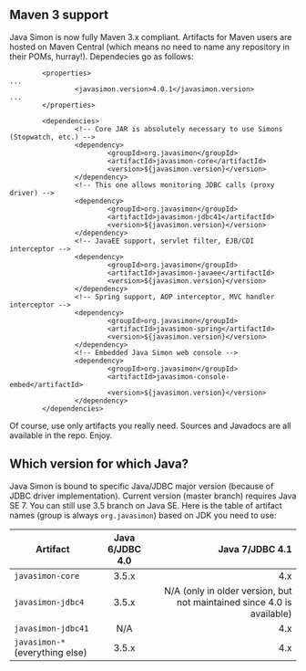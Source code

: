 ## Maven 3 support

Java Simon is now fully Maven 3.x compliant. Artifacts for Maven users are hosted on Maven Central
(which means no need to name any repository in their POMs, hurray!). Dependecies go as follows:
```
        <properties>
...
                <javasimon.version>4.0.1</javasimon.version>
...
        </properties>

        <dependencies>
                <!-- Core JAR is absolutely necessary to use Simons (Stopwatch, etc.) -->
                <dependency>
                        <groupId>org.javasimon</groupId>
                        <artifactId>javasimon-core</artifactId>
                        <version>${javasimon.version}</version>
                </dependency>
                <!-- This one allows monitoring JDBC calls (proxy driver) -->
                <dependency>
                        <groupId>org.javasimon</groupId>
                        <artifactId>javasimon-jdbc41</artifactId>
                        <version>${javasimon.version}</version>
                </dependency>
                <!-- JavaEE support, servlet filter, EJB/CDI interceptor -->
                <dependency>
                        <groupId>org.javasimon</groupId>
                        <artifactId>javasimon-javaee</artifactId>
                        <version>${javasimon.version}</version>
                </dependency>
                <!-- Spring support, AOP interceptor, MVC handler interceptor -->
                <dependency>
                        <groupId>org.javasimon</groupId>
                        <artifactId>javasimon-spring</artifactId>
                        <version>${javasimon.version}</version>
                </dependency>
                <!-- Embedded Java Simon web console -->
                <dependency>
                        <groupId>org.javasimon</groupId>
                        <artifactId>javasimon-console-embed</artifactId>
                        <version>${javasimon.version}</version>
                </dependency>
        </dependencies>
```
Of course, use only artifacts you really need. Sources and Javadocs are all available in the repo. Enjoy.

## Which version for which Java?

Java Simon is bound to specific Java/JDBC major version (because of JDBC driver implementation). Current
version (master branch) requires Java SE 7. You can still use 3.5 branch on Java SE. Here is the table
of artifact names (group is always `org.javasimon`) based on JDK you need to use:

| Artifact | Java 6/JDBC 4.0 | Java 7/JDBC 4.1 |
| ------------- |:-------------:| -----:|
| `javasimon-core` | 3.5.x | 4.x |
| `javasimon-jdbc4` | 3.5.x | N/A (only in older version, but not maintained since 4.0 is available) |
| `javasimon-jdbc41` | N/A | 4.x |
| `javasimon-*` (everything else) | 3.5.x | 4.x |
